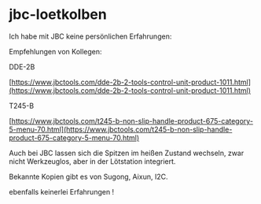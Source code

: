 # jbc-loetkolben

Ich habe mit JBC keine persönlichen Erfahrungen: 

Empfehlungen von Kollegen: 

DDE-2B

[https://www.jbctools.com/dde-2b-2-tools-control-unit-product-1011.html](https://www.jbctools.com/dde-2b-2-tools-control-unit-product-1011.html)

T245-B

[https://www.jbctools.com/t245-b-non-slip-handle-product-675-category-5-menu-70.html](https://www.jbctools.com/t245-b-non-slip-handle-product-675-category-5-menu-70.html)

Auch bei JBC lassen sich die Spitzen im heißen Zustand wechseln, zwar nicht Werkzeuglos, aber in der Lötstation integriert. 

Bekannte Kopien gibt es von Sugong, Aixun, I2C. 

ebenfalls keinerlei Erfahrungen !
